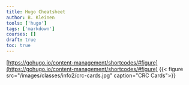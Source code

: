 ```yaml
---
title: Hugo Cheatsheet
author: B. Kleinen
tools: ['hugo']
tags: ['markdown']
courses: []
draft: true
toc: true
---
```



[https://gohugo.io/content-management/shortcodes/#figure](https://gohugo.io/content-management/shortcodes/#figure)
{{< figure src="/images/classes/info2/crc-cards.jpg" caption="CRC Cards">}}

